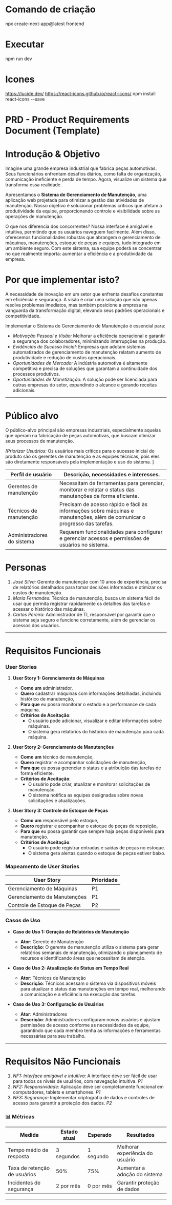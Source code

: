 # Comando de criação

npx create-next-app@latest frontend


# Executar
npm run dev


# Icones
https://lucide.dev/
https://react-icons.github.io/react-icons/
npm install react-icons --save


# PRD - Product Requirements Document (Template)

# Introdução & Objetivo

Imagine uma grande empresa industrial que fabrica peças automotivas. Seus funcionários enfrentam desafios diários, como falta de organização, comunicação ineficiente e perda de tempo. Agora, visualize um sistema que transforma essa realidade. 

Apresentamos o **Sistema de Gerenciamento de Manutenção**, uma aplicação web projetada para otimizar a gestão das atividades de manutenção. Nosso objetivo é solucionar problemas críticos que afetam a produtividade da equipe, proporcionando controle e visibilidade sobre as operações de manutenção. 

O que nos diferencia dos concorrentes? Nossa interface é amigável e intuitiva, permitindo que os usuários naveguem facilmente. Além disso, oferecemos funcionalidades robustas que abrangem o gerenciamento de máquinas, manutenções, estoque de peças e equipes, tudo integrado em um ambiente seguro. Com este sistema, sua equipe poderá se concentrar no que realmente importa: aumentar a eficiência e a produtividade da empresa.

# Por que implementar isto?
A necessidade de inovação em um setor que enfrenta desafios constantes em eficiência e segurança. A visão é criar uma solução que não apenas resolva problemas imediatos, mas também posicione a empresa na vanguarda da transformação digital, elevando seus padrões operacionais e competitividade.

Implementar o Sistema de Gerenciamento de Manutenção é essencial para:

- *Motivação Pessoal e Visão:* Melhorar a eficiência operacional e garantir a segurança dos colaboradores, minimizando interrupções na produção.
- *Evidências de Sucesso Inicial:* Empresas que adotam sistemas automatizados de gerenciamento de manutenção relatam aumento de produtividade e redução de custos operacionais.
- *Oportunidades de Mercado:* A indústria automotiva é altamente competitiva e precisa de soluções que garantam a continuidade dos processos produtivos.
- *Oportunidades de Monetização:* A solução pode ser licenciada para outras empresas do setor, expandindo o alcance e gerando receitas adicionais.

---

# **Público alvo**

O público-alvo principal são empresas industriais, especialmente aquelas que operam na fabricação de peças automotivas, que buscam otimizar seus processos de manutenção. 

*[Priorizar Usuários:* Os usuários mais críticos para o sucesso inicial do produto são os gerentes de manutenção e as equipes técnicas, pois eles são diretamente responsáveis pela implementação e uso do sistema. ]

| Perfil de usuário | Descrição, necessidades e interesses. |
| --- | --- |
| Gerentes de manutenção | Necessitam de ferramentas para gerenciar, monitorar e relatar o status das manutenções de forma eficiente. |
| Técnicos de manutenção | Precisam de acesso rápido e fácil às informações sobre máquinas e manutenções, além de comunicar o progresso das tarefas. |
| Administradores do sistema | Requerem funcionalidades para configurar e gerenciar acessos e permissões de usuários no sistema. |

# Personas

1. *José Silva:* Gerente de manutenção com 10 anos de experiência, precisa de relatórios detalhados para tomar decisões informadas e otimizar os custos de manutenção.
2. *Maria Fernandes:* Técnica de manutenção, busca um sistema fácil de usar que permita registrar rapidamente os detalhes das tarefas e acessar o histórico das máquinas.
3. *Carlos Pereira:* Administrador de TI, responsável por garantir que o sistema seja seguro e funcione corretamente, além de gerenciar os acessos dos usuários.

---

# Requisitos Funcionais

### User Stories

1. **User Story 1: Gerenciamento de Máquinas**
   - **Como um** administrador,
   - **Quero** cadastrar máquinas com informações detalhadas, incluindo histórico de manutenção,
   - **Para que** eu possa monitorar o estado e a performance de cada máquina.
   - **Critérios de Aceitação**:
     - O usuário pode adicionar, visualizar e editar informações sobre máquinas.
     - O sistema gera relatórios do histórico de manutenção para cada máquina.

2. **User Story 2: Gerenciamento de Manutenções**
   - **Como um** técnico de manutenção,
   - **Quero** registrar e acompanhar solicitações de manutenção,
   - **Para que** eu possa gerenciar o status e a atribuição das tarefas de forma eficiente.
   - **Critérios de Aceitação**:
     - O usuário pode criar, atualizar e monitorar solicitações de manutenção.
     - O sistema notifica as equipes designadas sobre novas solicitações e atualizações.

3. **User Story 3: Controle de Estoque de Peças**
   - **Como um** responsável pelo estoque,
   - **Quero** registrar e acompanhar o estoque de peças de reposição,
   - **Para que** eu possa garantir que sempre haja peças disponíveis para manutenção.
   - **Critérios de Aceitação**:
     - O usuário pode registrar entradas e saídas de peças no estoque.
     - O sistema gera alertas quando o estoque de peças estiver baixo.

### Mapeamento de User Stories

| **User Story**                   | **Prioridade** |
|----------------------------------|-----------------|
| Gerenciamento de Máquinas        | P1              |
| Gerenciamento de Manutenções     | P1              |
| Controle de Estoque de Peças     | P2              |

### Casos de Uso

- **Caso de Uso 1: Geração de Relatórios de Manutenção**
  - **Ator**: Gerente de Manutenção
  - **Descrição**: O gerente de manutenção utiliza o sistema para gerar relatórios semanais de manutenção, otimizando o planejamento de recursos e identificando áreas que necessitam de atenção.

- **Caso de Uso 2: Atualização de Status em Tempo Real**
  - **Ator**: Técnicos de Manutenção
  - **Descrição**: Técnicos acessam o sistema via dispositivos móveis para atualizar o status das manutenções em tempo real, melhorando a comunicação e a eficiência na execução das tarefas.

- **Caso de Uso 3: Configuração de Usuários**
  - **Ator**: Administradores
  - **Descrição**: Administradores configuram novos usuários e ajustam permissões de acesso conforme as necessidades da equipe, garantindo que cada membro tenha as informações e ferramentas necessárias para seu trabalho.

---

# Requisitos Não Funcionais

1. *NF1: Interface amigável e intuitiva:* A interface deve ser fácil de usar para todos os níveis de usuários, com navegação intuitiva. *P1*
2. *NF2: Responsividade:* Aplicação deve ser completamente funcional em computadores, tablets e smartphones. *P1*
3. *NF3: Segurança:* Implementar criptografia de dados e controles de acesso para garantir a proteção dos dados. *P2*

### 📊 Métricas

| Medida | Estado atual | Esperado | Resultados |
| --- | --- | --- | --- |
| Tempo médio de resposta | 3 segundos | 1 segundo | Melhorar experiência do usuário |
| Taxa de retenção de usuários | 50% | 75% | Aumentar a adoção do sistema |
| Incidentes de segurança | 2 por mês | 0 por mês | Garantir proteção de dados |

---